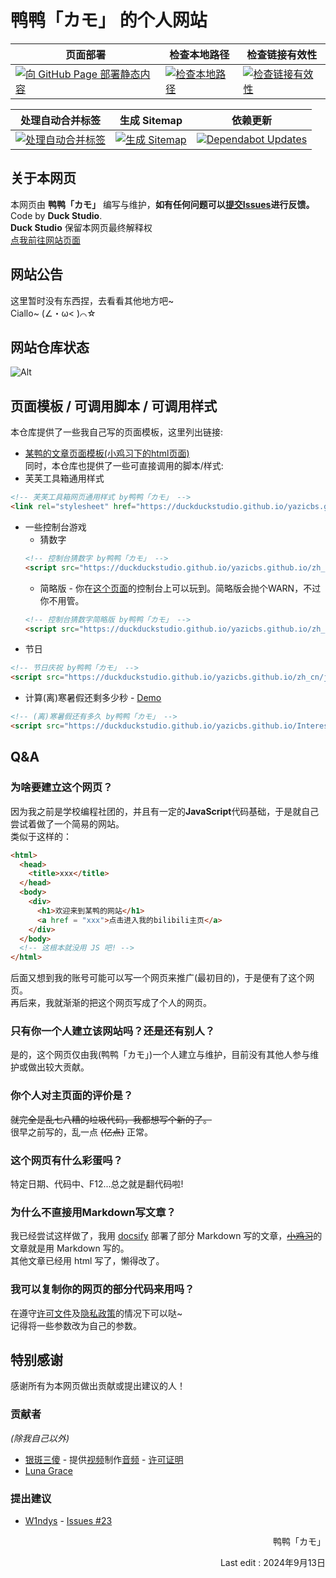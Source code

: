 # 鸭鸭「カモ」 的个人网站

| 页面部署 | 检查本地路径 | 检查链接有效性 |
|---------|-------------|---------------|
| [![向 GitHub Page 部署静态内容](https://github.com/DuckDuckStudio/yazicbs.github.io/actions/workflows/deploy.yml/badge.svg)](https://github.com/DuckDuckStudio/yazicbs.github.io/actions/workflows/deploy.yml) | [![检查本地路径](https://github.com/DuckDuckStudio/yazicbs.github.io/actions/workflows/check-local-paths.yml/badge.svg)](https://github.com/DuckDuckStudio/yazicbs.github.io/actions/workflows/check-local-paths.yml) | [![检查链接有效性](https://github.com/DuckDuckStudio/yazicbs.github.io/actions/workflows/check_url_visit.yml/badge.svg)](https://github.com/DuckDuckStudio/yazicbs.github.io/actions/workflows/check_url_visit.yml) |

| 处理自动合并标签 | 生成 Sitemap | 依赖更新 |
|-----------------|-------------|----------|
| [![处理自动合并标签](https://github.com/DuckDuckStudio/yazicbs.github.io/actions/workflows/handle_auto_merge_labels.yml/badge.svg)](https://github.com/DuckDuckStudio/yazicbs.github.io/actions/workflows/handle_auto_merge_labels.yml) | [![生成 Sitemap](https://github.com/DuckDuckStudio/yazicbs.github.io/actions/workflows/generate-sitemap.yml/badge.svg)](https://github.com/DuckDuckStudio/yazicbs.github.io/actions/workflows/generate-sitemap.yml) | [![Dependabot Updates](https://github.com/DuckDuckStudio/yazicbs.github.io/actions/workflows/dependabot/dependabot-updates/badge.svg)](https://github.com/DuckDuckStudio/yazicbs.github.io/actions/workflows/dependabot/dependabot-updates) |

## 关于本网页
本网页由 **鸭鸭「カモ」** 编写与维护，**如有任何问题可以[提交Issues](https://github.com/DuckDuckStudio/yazicbs.github.io/issues)进行反馈。**  
Code by **Duck Studio**.  
**Duck Studio** 保留本网页最终解释权  
[点我前往网站页面](https://duckduckstudio.github.io/yazicbs.github.io/)

## 网站公告
这里暂时没有东西捏，去看看其他地方吧~  
Ciallo~ (∠・ω< )⌒☆  

## 网站仓库状态
![Alt](https://repobeats.axiom.co/api/embed/e19801f5fdc2c56d7f85f73c12c8993f8c8023c7.svg "Repobeats analytics image")  

<div id="模板"></div>

## 页面模板 / 可调用脚本 / 可调用样式
本仓库提供了一些我自己写的页面模板，这里列出链接:  
* [某鸭的文章页面模板(小鸡习下的html页面)](https://github.com/DuckDuckStudio/Articles/blob/main/docs/某鸭的文章页面模板.html)  
同时，本仓库也提供了一些可直接调用的脚本/样式:  
* 芙芙工具箱通用样式
```html
<!-- 芙芙工具箱网页通用样式 by鸭鸭「カモ」 -->
<link rel="stylesheet" href="https://duckduckstudio.github.io/yazicbs.github.io/Tools/Fufu_Tools/css/universal.css">
```
* 一些控制台游戏
  * 猜数字
  ```html
  <!-- 控制台猜数字 by鸭鸭「カモ」 -->
  <script src="https://duckduckstudio.github.io/yazicbs.github.io/zh_cn/js/games/guess_number.js"></script>
  ```
    * 简略版 - 你在[这个页面](https://duckduckstudio.github.io/yazicbs.github.io/zh_cn/index.html)的控制台上可以玩到。简略版会抛个WARN，不过你不用管。
    ```html
    <!-- 控制台猜数字简略版 by鸭鸭「カモ」 -->
    <script src="https://duckduckstudio.github.io/yazicbs.github.io/zh_cn/js/games/simplified/guess_number.js"></script>
    ```
* 节日  
```html
<!-- 节日庆祝 by鸭鸭「カモ」 -->
<script src="https://duckduckstudio.github.io/yazicbs.github.io/zh_cn/js/Festivals.js"></script>
```
* 计算(离)寒暑假还剩多少秒 - [Demo](https://duckduckstudio.github.io/yazicbs.github.io/Interesting/vacation_countdown/)
```html
<!-- (离)寒暑假还有多久 by鸭鸭「カモ」 -->
<script src="https://duckduckstudio.github.io/yazicbs.github.io/Interesting/vacation_countdown/计算_中.js"></script>
```

## Q&A
### 为啥要建立这个网页？
因为我之前是学校编程社团的，并且有一定的**JavaScript**代码基础，于是就自己尝试着做了一个简易的网站。  
类似于这样的：  
```html
<html>
  <head>
    <title>xxx</title>
  </head>
  <body>
    <div>
      <h1>欢迎来到某鸭的网站</h1>
      <a href = "xxx">点击进入我的bilibili主页</a>
    </div>
  </body>
  <!-- 这根本就没用 JS 吧! -->
</html>
```
后面又想到我的账号可能可以写一个网页来推广(最初目的)，于是便有了这个网页。  
再后来，我就渐渐的把这个网页写成了个人的网页。  

### 只有你一个人建立该网站吗？还是还有别人？
是的，这个网页仅由我(鸭鸭「カモ」)一个人建立与维护，目前没有其他人参与维护或做出较大贡献。  

### 你个人对主页面的评价是？
~~就完全是乱七八糟的垃圾代码，我都想写个新的了。~~  
很早之前写的，乱一点 ~~(亿点)~~ 正常。  

### 这个网页有什么彩蛋吗？
特定日期、代码中、F12...总之就是翻代码啦!  

### 为什么不直接用Markdown写文章？
我已经尝试这样做了，我用 [docsify](https://docsify.js.org/) 部署了部分 Markdown 写的文章，[~~小鸡习~~](https://duckduckstudio.github.io/Articles/)的文章就是用 Markdown 写的。  
其他文章已经用 html 写了，懒得改了。  

### 我可以复制你的网页的部分代码来用吗？
在遵守[许可文件](https://github.com/DuckDuckStudio/yazicbs.github.io/blob/main/LICENSE)及[隐私政策](https://duckduckstudio.github.io/yazicbs.github.io/privacy.html)的情况下可以哒~  
记得将一些参数改为自己的参数。  

## 特别感谢
感谢所有为本网页做出贡献或提出建议的人！
### 贡献者
*(除我自己以外)*  
* [银斑三傻](https://space.bilibili.com/27646076) - 提供[视频](https://www.bilibili.com/video/BV1xr4y1H7hx/)制作[音频](https://duckduckstudio.github.io/yazicbs.github.io/Interesting/duck_forever/sounds/quack3.mp3) - [许可证明](https://duckduckstudio.github.io/yazicbs.github.io/project_photos/音频许可-银斑三傻.png)  
* [Luna Grace](https://github.com/Luna-Grace)

### 提出建议
* [W1ndys](https://github.com/W1ndys) - [Issues #23](https://github.com/DuckDuckStudio/yazicbs.github.io/issues/23)

<!--### 网站依赖-->
<!--* [FiniCounter](https://github.com/finisky/finicounter) - 访问计数-->
<!--该功能有问题已停用-->

<p style="text-align:right">鸭鸭「カモ」</p>
<p style="text-align:right">Last edit : 2024年9月13日</p>
